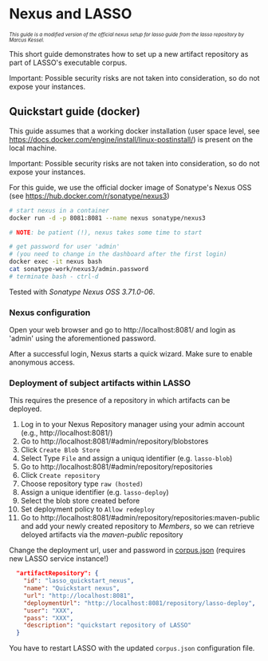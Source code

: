 # Nexus and LASSO
<sub><sup>_This guide is a modified version of the official nexus setup for lasso guide from the lasso repository by Marcus Kessel._</sup></sub>

This short guide demonstrates how to set up a new artifact repository as part of LASSO's executable corpus.

Important: Possible security risks are not taken into consideration, so do not expose your instances.

## Quickstart guide (docker)

This guide assumes that a working docker installation (user space level, see https://docs.docker.com/engine/install/linux-postinstall/) is present on the local machine.

Important: Possible security risks are not taken into consideration, so do not expose your instances.

For this guide, we use the official docker image of Sonatype's Nexus OSS (see https://hub.docker.com/r/sonatype/nexus3)

```bash
# start nexus in a container
docker run -d -p 8081:8081 --name nexus sonatype/nexus3

# NOTE: be patient (!), nexus takes some time to start

# get password for user 'admin'
# (you need to change in the dashboard after the first login)
docker exec -it nexus bash
cat sonatype-work/nexus3/admin.password
# terminate bash - ctrl-d
```

Tested with _Sonatype Nexus OSS 3.71.0-06_.

### Nexus configuration

Open your web browser and go to http://localhost:8081/ and login as 'admin' using the aforementioned password.

After a successful login, Nexus starts a quick wizard. Make sure to enable anonymous access.

### Deployment of subject artifacts within LASSO

This requires the presence of a repository in which artifacts can be deployed.

1. Log in to your Nexus Repository manager using your admin account (e.g., http://localhost:8081/)
2. Go to http://localhost:8081/#admin/repository/blobstores
3. Click `Create Blob Store`
4. Select Type `File` and assign a uniquq identifier (e.g. `lasso-blob`)
5. Go to http://localhost:8081/#admin/repository/repositories
6. Click `Create repository`
7. Choose repository type `raw (hosted)`
8. Assign a unique identifier (e.g. `lasso-deploy`)
9. Select the blob store created before
10. Set deployment policy to `Allow redeploy`
11. Go to http://localhost:8081/#admin/repository/repositories:maven-public and add your newly created repository to _Members_, so we can retrieve deloyed artifacts via the _maven-public_ repository

Change the deployment url, user and password in [corpus.json](corpus.json) (requires new LASSO service instance!)

```json
  "artifactRepository": {
    "id": "lasso_quickstart_nexus",
    "name": "Quickstart nexus",
    "url": "http://localhost:8081",
    "deploymentUrl": "http://localhost:8081/repository/lasso-deploy",
    "user": "XXX",
    "pass": "XXX",
    "description": "quickstart repository of LASSO"
  }
```

You have to restart LASSO with the updated `corpus.json` configuration file.